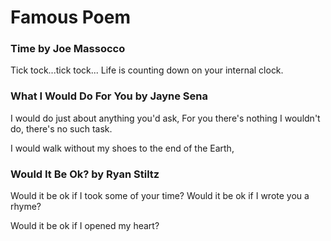 # Famous Poem

### Time by Joe Massocco
Tick tock...tick tock...
Life is counting down on your internal clock.

### What I Would Do For You by Jayne Sena
I would do just about anything you'd ask,
For you there's nothing I wouldn't do, there's no such task.

I would walk without my shoes to the end of the Earth,

### Would It Be Ok? by Ryan Stiltz
Would it be ok if I took some of your time?
Would it be ok if I wrote you a rhyme?

Would it be ok if I opened my heart?




